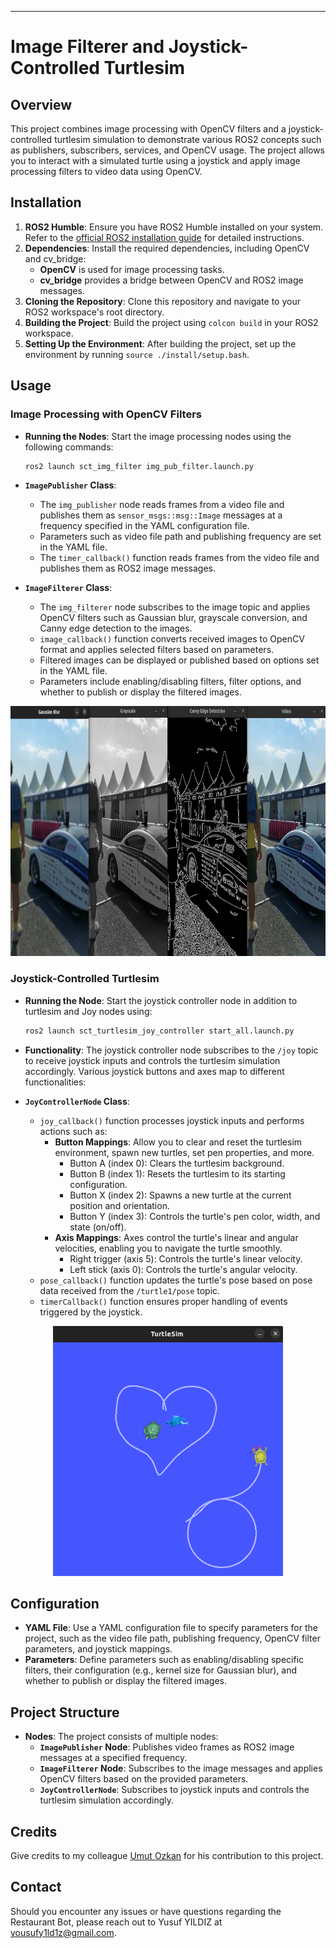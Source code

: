 
---

# Image Filterer and Joystick-Controlled Turtlesim

## Overview
This project combines image processing with OpenCV filters and a joystick-controlled turtlesim simulation to demonstrate various ROS2 concepts such as publishers, subscribers, services, and OpenCV usage. The project allows you to interact with a simulated turtle using a joystick and apply image processing filters to video data using OpenCV.

## Installation
1. **ROS2 Humble**: Ensure you have ROS2 Humble installed on your system. Refer to the [official ROS2 installation guide](https://docs.ros.org/en/humble/Installation.html) for detailed instructions.
2. **Dependencies**: Install the required dependencies, including OpenCV and cv_bridge:
    - **OpenCV** is used for image processing tasks.
    - **cv_bridge** provides a bridge between OpenCV and ROS2 image messages.
3. **Cloning the Repository**: Clone this repository and navigate to your ROS2 workspace's root directory.
4. **Building the Project**: Build the project using `colcon build` in your ROS2 workspace.
5. **Setting Up the Environment**: After building the project, set up the environment by running `source ./install/setup.bash`.

## Usage
### Image Processing with OpenCV Filters
- **Running the Nodes**: Start the image processing nodes using the following commands:
    ```bash
    ros2 launch sct_img_filter img_pub_filter.launch.py 
    ```
- **`ImagePublisher` Class**:
    - The `img_publisher` node reads frames from a video file and publishes them as `sensor_msgs::msg::Image` messages at a frequency specified in the YAML configuration file.
    - Parameters such as video file path and publishing frequency are set in the YAML file.
    - The `timer_callback()` function reads frames from the video file and publishes them as ROS2 image messages.

- **`ImageFilterer` Class**:
    - The `img_filterer` node subscribes to the image topic and applies OpenCV filters such as Gaussian blur, grayscale conversion, and Canny edge detection to the images.
    - `image_callback()` function converts received images to OpenCV format and applies selected filters based on parameters.
    - Filtered images can be displayed or published based on options set in the YAML file.
    - Parameters include enabling/disabling filters, filter options, and whether to publish or display the filtered images.

<p align="center">
  <img src="./data/filter.png" alt="Output of the Image Filter Package" height="400">
</p>

### Joystick-Controlled Turtlesim
- **Running the Node**: Start the joystick controller node in addition to turtlesim and Joy nodes using:
    ```bash
    ros2 launch sct_turtlesim_joy_controller start_all.launch.py 
    ```
- **Functionality**: The joystick controller node subscribes to the `/joy` topic to receive joystick inputs and controls the turtlesim simulation accordingly. Various joystick buttons and axes map to different functionalities:

- **`JoyControllerNode` Class**:
    - `joy_callback()` function processes joystick inputs and performs actions such as:
        - **Button Mappings**: Allow you to clear and reset the turtlesim environment, spawn new turtles, set pen properties, and more.
            - Button A (index 0): Clears the turtlesim background.
            - Button B (index 1): Resets the turtlesim to its starting configuration.
            - Button X (index 2): Spawns a new turtle at the current position and orientation.
            - Button Y (index 3): Controls the turtle's pen color, width, and state (on/off).
        - **Axis Mappings**: Axes control the turtle's linear and angular velocities, enabling you to navigate the turtle smoothly.
            - Right trigger (axis 5): Controls the turtle's linear velocity.
            - Left stick (axis 0): Controls the turtle's angular velocity.
    - `pose_callback()` function updates the turtle's pose based on pose data received from the `/turtle1/pose` topic.
    - `timerCallback()` function ensures proper handling of events triggered by the joystick.

<p align="center">
  <img src="./data/turtlesim.png" alt="Output of the Turtlesim Controller Package" height="400">
</p>

## Configuration
- **YAML File**: Use a YAML configuration file to specify parameters for the project, such as the video file path, publishing frequency, OpenCV filter parameters, and joystick mappings.
- **Parameters**: Define parameters such as enabling/disabling specific filters, their configuration (e.g., kernel size for Gaussian blur), and whether to publish or display the filtered images.

## Project Structure
- **Nodes**: The project consists of multiple nodes:
    - **`ImagePublisher` Node**: Publishes video frames as ROS2 image messages at a specified frequency.
    - **`ImageFilterer` Node**: Subscribes to the image messages and applies OpenCV filters based on the provided parameters.
    - **`JoyControllerNode`**: Subscribes to joystick inputs and controls the turtlesim simulation accordingly.

## Credits
Give credits to my colleague [Umut Ozkan](https://github.com/umut-ozkan) for his contribution to this project.

## Contact
Should you encounter any issues or have questions regarding the Restaurant Bot, please reach out to Yusuf YILDIZ at [yousufy1ld1z@gmail.com](mailto:yousufy1ld1z@gmail.com).
